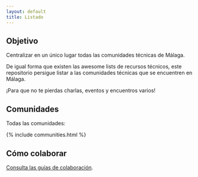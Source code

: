 ```yaml
---
layout: default
title: Listado
---
```


## Objetivo

Centralizar en un único lugar todas las comunidades técnicas de Málaga.

De igual forma que existen las awesome lists de recursos técnicos, este repositorio persigue listar a las comunidades técnicas que se encuentren en Málaga.

¡Para que no te pierdas charlas, eventos y encuentros varios!

## Comunidades

Todas las comunidades:

{% include communities.html %}

## Cómo colaborar

[Consulta las guías de colaboración](https://github.com/malagatechcomms/malagatechcomms.github.io/blob/master/CONTRIBUTING.md).


